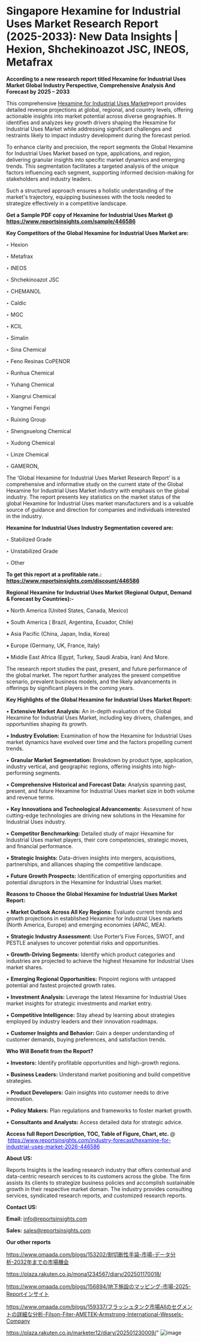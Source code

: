 # Singapore Hexamine for Industrial Uses Market Research Report (2025-2033): New Data Insights | Hexion, Shchekinoazot JSC, INEOS, Metafrax

<strong>According to a new research report titled Hexamine for Industrial Uses Market Global Industry Perspective, Comprehensive Analysis And Forecast by 2025 – 2033</strong>

This comprehensive <a href=https://www.reportsinsights.com/sample/446586>Hexamine for Industrial Uses Market</a>report provides detailed revenue projections at global, regional, and country levels, offering actionable insights into market potential across diverse geographies. It identifies and analyzes key growth drivers shaping the Hexamine for Industrial Uses Market while addressing significant challenges and restraints likely to impact industry development during the forecast period.

To enhance clarity and precision, the report segments the Global Hexamine for Industrial Uses Market based on type, applications, and region, delivering granular insights into specific market dynamics and emerging trends. This segmentation facilitates a targeted analysis of the unique factors influencing each segment, supporting informed decision-making for stakeholders and industry leaders.

Such a structured approach ensures a holistic understanding of the market's trajectory, equipping businesses with the tools needed to strategize effectively in a competitive landscape.

<strong>Get a Sample PDF copy of Hexamine for Industrial Uses Market </strong><strong>@<a href=https://www.reportsinsights.com/sample/446586 style=color:#0000ff;> https://www.reportsinsights.com/sample/446586</a></strong></font>

<strong>Key Competitors of the Global Hexamine for Industrial Uses Market are:</strong>

‣ Hexion

‣ Metafrax

‣ INEOS

‣ Shchekinoazot JSC

‣ CHEMANOL

‣ Caldic

‣ MGC

‣ KCIL

‣ Simalin

‣ Sina Chemical

‣ Feno Resinas CoPENOR

‣ Runhua Chemical

‣ Yuhang Chemical

‣ Xiangrui Chemical

‣ Yangmei Fengxi

‣ Ruixing Group

‣ Shengxuelong Chemical

‣ Xudong Chemical

‣ Linze Chemical

‣ GAMERON,

The ‘Global Hexamine for Industrial Uses Market Research Report’ is a comprehensive and informative study on the current state of the Global Hexamine for Industrial Uses Market industry with emphasis on the global industry. The report presents key statistics on the market status of the global Hexamine for Industrial Uses market manufacturers and is a valuable source of guidance and direction for companies and individuals interested in the industry.

<strong>Hexamine for Industrial Uses Industry Segmentation covered are:</strong>

‣ Stabilized Grade

‣ Unstabilized Grade

‣ Other

<strong>To get this report at a profitable rate.: <a href=https://www.reportsinsights.com/discount/446586 style=color:#0000ff;>https://www.reportsinsights.com/discount/446586</a></strong></font>

<strong>Regional Hexamine for Industrial Uses Market (Regional Output, Demand &amp; Forecast by Countries):-</strong>

• North America (United States, Canada, Mexico)

• South America ( Brazil, Argentina, Ecuador, Chile)

• Asia Pacific (China, Japan, India, Korea)

• Europe (Germany, UK, France, Italy)

• Middle East Africa (Egypt, Turkey, Saudi Arabia, Iran) And More.

The research report studies the past, present, and future performance of the global market. The report further analyzes the present competitive scenario, prevalent business models, and the likely advancements in offerings by significant players in the coming years.

<strong>Key Highlights of the Global Hexamine for Industrial Uses Market Report:</strong>

• <strong>Extensive Market Analysis:</strong> An in-depth evaluation of the Global Hexamine for Industrial Uses Market, including key drivers, challenges, and opportunities shaping its growth.

• <strong>Industry Evolution:</strong> Examination of how the Hexamine for Industrial Uses market dynamics have evolved over time and the factors propelling current trends.

• <strong>Granular Market Segmentation:</strong> Breakdown by product type, application, industry vertical, and geographic regions, offering insights into high-performing segments.

• <strong>Comprehensive Historical and Forecast Data:</strong> Analysis spanning past, present, and future Hexamine for Industrial Uses market size in both volume and revenue terms.

• <strong>Key Innovations and Technological Advancements:</strong> Assessment of how cutting-edge technologies are driving new solutions in the Hexamine for Industrial Uses industry.

• <strong>Competitor Benchmarking:</strong> Detailed study of major Hexamine for Industrial Uses market players, their core competencies, strategic moves, and financial performance.

• <strong>Strategic Insights:</strong> Data-driven insights into mergers, acquisitions, partnerships, and alliances shaping the competitive landscape.

• <strong>Future Growth Prospects:</strong> Identification of emerging opportunities and potential disruptors in the Hexamine for Industrial Uses market.

<strong>Reasons to Choose the Global Hexamine for Industrial Uses Market Report:</strong>

• <strong>Market Outlook Across All Key Regions:</strong> Evaluate current trends and growth projections in established Hexamine for Industrial Uses markets (North America, Europe) and emerging economies (APAC, MEA).

• <strong>Strategic Industry Assessment:</strong> Use Porter’s Five Forces, SWOT, and PESTLE analyses to uncover potential risks and opportunities.

• <strong>Growth-Driving Segments:</strong> Identify which product categories and industries are projected to achieve the highest Hexamine for Industrial Uses market shares.

• <strong>Emerging Regional Opportunities:</strong> Pinpoint regions with untapped potential and fastest projected growth rates.

• <strong>Investment Analysis:</strong> Leverage the latest Hexamine for Industrial Uses market insights for strategic investments and market entry.

• <strong>Competitive Intelligence:</strong> Stay ahead by learning about strategies employed by industry leaders and their innovation roadmaps.

• <strong>Customer Insights and Behavior:</strong> Gain a deeper understanding of customer demands, buying preferences, and satisfaction trends.

<strong>Who Will Benefit from the Report?</strong>

• <strong>Investors:</strong> Identify profitable opportunities and high-growth regions.

• <strong>Business Leaders:</strong> Understand market positioning and build competitive strategies.

• <strong>Product Developers:</strong> Gain insights into customer needs to drive innovation.

• <strong>Policy Makers:</strong> Plan regulations and frameworks to foster market growth.

• <strong>Consultants and Analysts:</strong> Access detailed data for strategic advice.
</ul>
<strong>Access full Report Description, TOC, Table of Figure, Chart, etc. </strong>@  <a href=https://www.reportsinsights.com/industry-forecast/hexamine-for-industrial-uses-market-2026-446586 style=color:#0000ff;>https://www.reportsinsights.com/industry-forecast/hexamine-for-industrial-uses-market-2026-446586</a></font>

<strong><strong>About US</strong>:</strong>

Reports Insights is the leading research industry that offers contextual and data-centric research services to its customers across the globe. The firm assists its clients to strategize business policies and accomplish sustainable growth in their respective market domain. The industry provides consulting services, syndicated research reports, and customized research reports.

<strong>Contact US:</strong>

<p class=""""><b>Email:</b> <a href=mailto:info@reportsinsights.com>info@reportsinsights.com</a></p>
<p class=""""><b>Sales:</b> <a href=mailto:sales@reportsinsights.com>sales@reportsinsights.com</a></p>

<strong>Our other reports</strong>

<a href=https://www.omaada.com/blogs/153202/耐切断性手袋-市場-データ分析-2032年までの市場機会>https://www.omaada.com/blogs/153202/耐切断性手袋-市場-データ分析-2032年までの市場機会</a>

<a href=https://plaza.rakuten.co.jp/mona1234567/diary/202501170018/>https://plaza.rakuten.co.jp/mona1234567/diary/202501170018/</a>

<a href=https://www.omaada.com/blogs/156894/地下施設のマッピング-市場-2025-Reportインサイト>https://www.omaada.com/blogs/156894/地下施設のマッピング-市場-2025-Reportインサイト</a>

<a href=https://www.omaada.com/blogs/159337/フラッシュタンク市場Allのセグメントの詳細な分析-Filson-Fiter-AMETEK-Armstrong-International-Wessels-Company>https://www.omaada.com/blogs/159337/フラッシュタンク市場Allのセグメントの詳細な分析-Filson-Fiter-AMETEK-Armstrong-International-Wessels-Company</a>

<a href=https://plaza.rakuten.co.jp/marketer12/diary/202501230009/>https://plaza.rakuten.co.jp/marketer12/diary/202501230009/</a>"
![image](https://github.com/user-attachments/assets/9f54dcb4-3e88-4f2a-9f36-c47b069c50c2)
